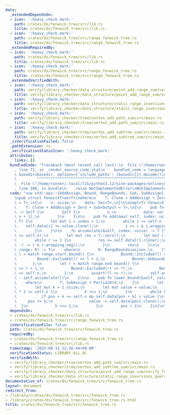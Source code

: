 ```yaml
---
data:
  _extendedDependsOn:
  - icon: ':heavy_check_mark:'
    path: crates/ds/fenwick_tree/src/lib.rs
    title: crates/ds/fenwick_tree/src/lib.rs
  - icon: ':heavy_check_mark:'
    path: crates/ds/fenwick_tree/src/range_fenwick_tree.rs
    title: crates/ds/fenwick_tree/src/range_fenwick_tree.rs
  _extendedRequiredBy:
  - icon: ':heavy_check_mark:'
    path: crates/ds/fenwick_tree/src/lib.rs
    title: crates/ds/fenwick_tree/src/lib.rs
  - icon: ':heavy_check_mark:'
    path: crates/ds/fenwick_tree/src/range_fenwick_tree.rs
    title: crates/ds/fenwick_tree/src/range_fenwick_tree.rs
  _extendedVerifiedWith:
  - icon: ':heavy_check_mark:'
    path: verify/library_checker/data_structure/point_add_range_sum/verify_fenwick_tree/src/main.rs
    title: verify/library_checker/data_structure/point_add_range_sum/verify_fenwick_tree/src/main.rs
  - icon: ':heavy_check_mark:'
    path: verify/library_checker/data_structure/static_range_inversions_query/src/main.rs
    title: verify/library_checker/data_structure/static_range_inversions_query/src/main.rs
  - icon: ':heavy_check_mark:'
    path: verify/library_checker/tree/vertex_add_path_sum/src/main.rs
    title: verify/library_checker/tree/vertex_add_path_sum/src/main.rs
  - icon: ':heavy_check_mark:'
    path: verify/library_checker/tree/vertex_add_subtree_sum/src/main.rs
    title: verify/library_checker/tree/vertex_add_subtree_sum/src/main.rs
  _isVerificationFailed: false
  _pathExtension: rs
  _verificationStatusIcon: ':heavy_check_mark:'
  attributes:
    links: []
  bundledCode: "Traceback (most recent call last):\n  File \"/home/runner/.local/lib/python3.12/site-packages/onlinejudge_verify/documentation/build.py\"\
    , line 71, in _render_source_code_stat\n    bundled_code = language.bundle(stat.path,\
    \ basedir=basedir, options={'include_paths': [basedir]}).decode()\n          \
    \         ^^^^^^^^^^^^^^^^^^^^^^^^^^^^^^^^^^^^^^^^^^^^^^^^^^^^^^^^^^^^^^^^^^^^^^^^^^^^^^^^^\n\
    \  File \"/home/runner/.local/lib/python3.12/site-packages/onlinejudge_verify/languages/rust.py\"\
    , line 288, in bundle\n    raise NotImplementedError\nNotImplementedError\n"
  code: "use std::ops::{AddAssign, Bound, RangeBounds, Sub, SubAssign};\n\nuse numeric::zero::Zero;\n\
    \npub struct FenwickTree<T>\nwhere\n    T: Clone + AddAssign + Zero + Sub<Output\
    \ = T>,\n{\n    n: usize,\n    data: Vec<T>,\n}\n\nimpl<T> FenwickTree<T>\nwhere\n\
    \    T: Clone + AddAssign + Zero + Sub<Output = T>,\n{\n    pub fn new(n: usize)\
    \ -> Self {\n        Self {\n            n,\n            data: vec![T::zero();\
    \ n + 1],\n        }\n    }\n\n    pub fn add(&mut self, index: usize, value:\
    \ T) {\n        let mut i = index + 1;\n        while i <= self.n {\n        \
    \    self.data[i] += value.clone();\n            i += i & i.wrapping_neg();\n\
    \        }\n    }\n\n    fn accumulate(&self, index: usize) -> T {\n        assert!(index\
    \ <= self.n);\n        let mut res = T::zero();\n        let mut r = index;\n\
    \        while r >= 1 {\n            res += self.data[r].clone();\n          \
    \  r -= r & r.wrapping_neg();\n        }\n        res\n    }\n\n    pub fn sum<R>(&self,\
    \ range: R) -> T\n    where\n        R: RangeBounds<usize>,\n    {\n        let\
    \ l = match range.start_bound() {\n            Bound::Included(l) => *l,\n   \
    \         Bound::Excluded(l) => l + 1,\n            Bound::Unbounded => 0,\n \
    \       };\n        let r = match range.end_bound() {\n            Bound::Included(r)\
    \ => r + 1,\n            Bound::Excluded(r) => *r,\n            Bound::Unbounded\
    \ => self.n,\n        };\n        assert!(l <= r);\n        self.accumulate(r)\
    \ - self.accumulate(l)\n    }\n\n    pub fn lower_bound(&self, value: T) -> usize\n\
    \    where\n        T: SubAssign + PartialOrd,\n    {\n        let mut pos = 0_usize;\n\
    \        let mut k = 1_usize;\n        let mut value = value;\n        while k\
    \ * 2 <= self.n {\n            k <<= 1;\n        }\n        while k >= 1 {\n \
    \           if pos + k <= self.n && self.data[pos + k] < value {\n           \
    \     pos += k;\n                value -= self.data[pos].clone();\n          \
    \  }\n            k >>= 1;\n        }\n        pos + 1\n    }\n}\n"
  dependsOn:
  - crates/ds/fenwick_tree/src/lib.rs
  - crates/ds/fenwick_tree/src/range_fenwick_tree.rs
  isVerificationFile: false
  path: crates/ds/fenwick_tree/src/fenwick_tree.rs
  requiredBy:
  - crates/ds/fenwick_tree/src/range_fenwick_tree.rs
  - crates/ds/fenwick_tree/src/lib.rs
  timestamp: '2025-08-31 22:36:44+09:00'
  verificationStatus: LIBRARY_ALL_AC
  verifiedWith:
  - verify/library_checker/tree/vertex_add_path_sum/src/main.rs
  - verify/library_checker/tree/vertex_add_subtree_sum/src/main.rs
  - verify/library_checker/data_structure/point_add_range_sum/verify_fenwick_tree/src/main.rs
  - verify/library_checker/data_structure/static_range_inversions_query/src/main.rs
documentation_of: crates/ds/fenwick_tree/src/fenwick_tree.rs
layout: document
redirect_from:
- /library/crates/ds/fenwick_tree/src/fenwick_tree.rs
- /library/crates/ds/fenwick_tree/src/fenwick_tree.rs.html
title: crates/ds/fenwick_tree/src/fenwick_tree.rs
---
```

